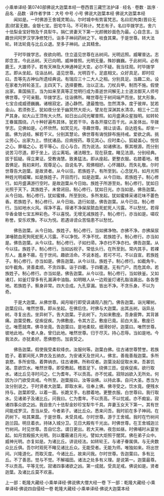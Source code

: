 小乘单译经·第0740部佛说大迦葉本经一卷西晋三藏竺法护译
· 经名 · 卷数 · 跋序
· 品名 · 品数 · 译作者字体：大号 中号 小号
佛说大迦葉本经
佛说大迦葉本经
　　闻如是。一时佛游王舍城灵鹫山。尔时城中有势富梵志。名曰尼拘类(晋曰无恚)财富无数。金银七宝。田宅牛马。不可称计。梵志有子。名曰毕拨学志。舍六十佉梨金宝好物及千具犁牛。捐仁贤妻天下第一光颜微妙面色为最。心自念言。当趣世间阿罗汉学净修梵行。诣多子神祠药树之下。啖食其果。于是世尊。转大法轮。转法轮竟与比丘众退。至多子神祠。止其精舍。

　　于时毕拨学志。夜欲向明。住立遥见世尊在丛树间。光明远照。威曜普达。志即念言。今此丛树。天已向明。威神普照。光明无量。殊妙巍巍。于此树间。必有鹿王。大雄师子。若有天神及大神通神足大变。必尔不疑。我当往观。时毕拨学志。即从坐起。往诣丛树。遥见世尊。光明百千。足底相文。众好具足。即时叹曰。吾等先古神仙所遗经典说。有瑞应三十二大人之相。分别具足。当趣二处。设在家者为转轮圣王。主四天下。选择要教。治以正法。刀杖兵甲。制而不施。假使出家。乘国捐王。当为如来至真等正觉明行成为善逝世间解无上士道法御天人师号佛世尊。宁可亲觐。毕拨学志。往诣佛所。睹世尊在于树间端严而坐。犹大形象。七宝合成威德巍巍。诸根寂定。道心静然。逮最憺怕。忽然清净。度于彼岸。犹若金山。若须弥王。犹如夜分坐于幽冥然大炬火。譬龙在深渊其水清凉。相三十二庄严其身。如大山王顶有大火然。如日出山冈光曜普照。如月盛满众星独明。如转轮王眷属围绕。八十种好遍布其体。犹若干华。各各开摆亿百千光。从圣体出。毕拨学志。见佛如是。心怀欣然。如冥见光。寻趣世尊。揖让谈语。自达姓名。却坐一面。佛为说经。解若干义。分别其慧论。佛世尊有诲悦辞布施持戒。爱欲之病。挑尘劳心。出家为上。愦扰诸品。应病授药。尊见其心。应时柔心。狐疑盖心。悦信之心。罪福之心。若平等心。应心与合。而为说法。如诸佛法。察其根源。而分别说苦习尽道。即于坐上。远尘离垢。诸法眼生。现在获度。睹见法源。分别经典。拔于狐疑。得立果证。受教诲慧。致勇猛法。即从座起。更整衣服。右膝着地。稽首佛足。我初来时。观尊足心。自说名字。观佛相好。心怀踊跃。而失礼敬。尔时世尊告大迦葉。是故贤者。从今以往。若族姓子。有所至到。心念犹月。如月光照种姓光明威曜。如是族姓子。开目而行。如是迦葉。从今日始。若族姓子。制心修行。如月盛满游行空时。是故迦葉从今日始。族姓子所游至处。制心修行。犹如日光照于天下。其族姓子。未曾闭目。制心修行。犹如日光。亦当如是。佛告迦葉。从今日始。制心修行。犹如蜜蜂。所至到处。多所发起。犹如蜜蜂采诸花味不萎色香。若族姓子。制心修行。从今日始。造行如是。佛告迦葉。从今已往。制心修行。当如地水火风。得净不喜。得诸不净屎尿脓血死蛇死人污露。不以愁忧。若得华香金银七宝五种彩色。不以喜悦。无增无减族姓子。制心修行。亦当如是。嗟叹称誉。安乐欢豫。不以为悦。若遇诽谤众苦恼患不以愁忧。

　　佛告迦葉。从今日始。族姓子。制心修行。当如拂净物。亦拂不净。亦拂屎尿涕唾脓血死狗死蛇死人污露。不以净悦。不净不忧。若族姓子。制心修行。亦当如是。佛告迦葉。从今以往。制心修行。子如扫帚。净亦扫不净亦扫。佛告迦葉。从今以往。族姓子。制心修行。当如凶祝子。常低头行。在所至到。常内其手。若裸形人。羞身不蔽。在于世间。趣欲活命。不说本姓。若可不可。不以自宣。若族姓子。制心修行。亦当如是。佛告迦葉。从今以往。族姓子。制心修行。如截角牛。如牛截角。贤善柔顺。不贪四事。诣于四衢。于四衢道。无有门户。而危其命。若族姓子。制心修行。亦当如是。佛告迦葉。从今以往。制心修行。当如铁釜。又如诸灯。如釜灯穿多有孔漏满中油脂。如明眼人从一边观釜灯诸孔脂油漏出。各各堕地。若族姓子。察身非常。四大合成。九孔穿漏。皆出不净。不贪乐身。不以为奇。

　　于是大迦葉。从佛世尊。闻月喻行即受讽诵观八脱门。佛告迦葉。诣光曜树。迦葉应曰。唯然世尊。即从坐起。在佛后住。时佛与大迦葉。出其丛树。诣异丛树。寻复出去。坐异树下。告大迦葉。于此树下。为如来敷座。吾身疲弊。其背甚痛。迦葉受教。促疾促疾。为佛敷座。令其方正。敷座已竟。前白大圣。敷座已讫。唯愿就席。佛寻坐竟。告迦葉曰。是地柔软。细滑妙好。迦葉曰。唯然世尊。彼地此地。今者人身。曾归此地。唯然世尊。归于尽灭。持心忍辱。当如是地。今我法衣。亦犹柔好。愿佛愍伤。加哀受之。

　　佛告迦葉。假使我受柔软绛衣。汝服何等。迦葉白佛。往古诸世尊赞誉。若族姓子。着冢间死人弊衣及五纳衣。为安诸天及世间人。佛言。善哉善哉迦葉。多所哀愍。多所安隐。着弊纳衣。往古诸佛。所称叹者。迦葉汝起促取水来。吾甚饥渴。意欲饮水。唯然世尊。即受教起。稽首足下。绕佛三匝。促疾促疾。欲行取水。诸比丘见寻时问之。仁为耆年。不以贡高。亦不忧戚。寂除凶欲入无所处。何因为沙门欲受具戒。今所至。迦葉报曰。汝等诣佛。以持此事。自问大圣。悉当为汝分别说之。于时贤者大迦葉。即取水来。往奉上佛。佛寻受之。饮水竟。便残水持与。迦葉即受。以着一面。长跪叉手。右膝着地。更整衣服。白世尊曰。我行取水。见诸弟子及诸比丘。问我曰。仁为耆年。不以贡高。不以忧戚。亦不痴妄。寂诸四事众欲之凶。我自舍六十佉犁金妙珍宝犁牛千具。弃妻玉女天下第一。其有世间能成罗汉。吾当从受。今者弟子。诸比丘众。悉来问吾。我时前在多子神祠。在药树下。啖其果蓏。于是世尊。未受具戒。尔时世尊。游于王舍城。我时在竹树间迦兰园。明旦着衣。持钵入城分卫。见日大殿有千光出。时佛世尊。在王舍城迦兰竹树间。时见世尊。吾自忆念。谓日更出。若大天神。夜忽如昼。时佛哺时从宴坐起。如月宫殿振大光明。则以覆蔽诸日月光。譬如大炬照于闇冥。佛在弟子众中。威神光明。亦复如是。为诸比丘。讲说经法。如转轮王。与诸子眷属俱。与无央数众比丘俱。吾尔时观死不睹见诸比丘众。无能受者。无能为师。唯独如来。将出世间。兴隆道化。而取灭度。今诸比丘。故来问我。尔时世尊。告迦葉曰。多有比丘。不了善恶。觉与不觉。不解福田。诸法之处多有义理。是说第一。迦葉最尊。不以贡高。平等无忧。寂诸四事诸欲之凶。第一成就。受具足戒。佛说如是。贤者迦葉。及诸比丘莫不欢喜。

上一部：乾隆大藏经·小乘单译经·佛说佛大僧大经一卷
下一部：乾隆大藏经·小乘单译经·佛说四自侵经一卷
乾隆大藏经·小乘单译经·佛说大迦葉本经